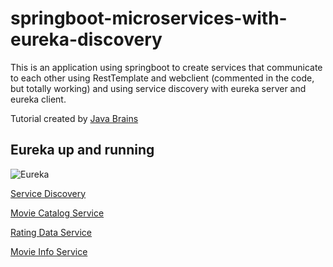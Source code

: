 # springboot-microservices-with-eureka-discovery

This is an application using springboot to create services that communicate to each other using RestTemplate and webclient (commented in the code, but totally working) and using service discovery with eureka server and eureka client.

Tutorial created by [Java Brains](https://www.youtube.com/watch?v=y8IQb4ofjDo&list=PLqq-6Pq4lTTZSKAFG6aCDVDP86Qx4lNas&index=1)

## Eureka up and running
![Eureka](https://github.com/olavobs/springboot-microservices-with-eureka-discovery/tree/main/imgs/Capturar.PNG)

[Service Discovery](https://github.com/olavobs/springboot-microservices-with-eureka-discovery/tree/main/discovery-server)

[Movie Catalog Service](https://github.com/olavobs/springboot-microservices-with-eureka-discovery/tree/main/movie-catalog-service)

[Rating Data Service](https://github.com/olavobs/springboot-microservices-with-eureka-discovery/tree/main/ratings-data-service)

[Movie Info Service](https://github.com/olavobs/springboot-microservices-with-eureka-discovery/tree/main/movie-info-service)


